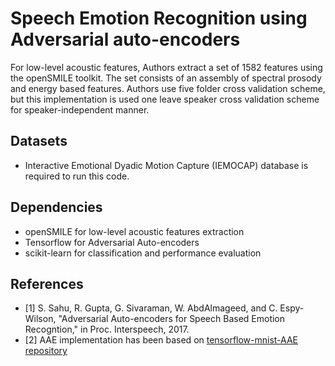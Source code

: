 # Speech Emotion Recognition using Adversarial auto-encoders

For low-level acoustic features, Authors extract a set of 1582 features using the openSMILE toolkit. The set consists of an assembly of spectral prosody and energy based features. Authors use five folder cross validation scheme, but this implementation is used one leave speaker cross validation scheme for speaker-independent manner. 

## Datasets
* Interactive Emotional Dyadic Motion Capture (IEMOCAP) database is required to run this code.

## Dependencies
* openSMILE for low-level acoustic features extraction
* Tensorflow for Adversarial Auto-encoders
* scikit-learn for classification and performance evaluation

## References
* [1] S. Sahu, R. Gupta, G. Sivaraman, W. AbdAlmageed, and C. Espy-Wilson, "Adversarial Auto-encoders for Speech Based Emotion Recogntion," in Proc. Interspeech, 2017.
* [2] AAE implementation has been based on [tensorflow-mnist-AAE repository](https://github.com/hwalsuklee/tensorflow-mnist-AAE)
